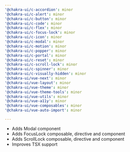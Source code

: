 ```yaml
---
'@chakra-ui/c-accordion': minor
'@chakra-ui/c-alert': minor
'@chakra-ui/c-button': minor
'@chakra-ui/c-code': minor
'@chakra-ui/c-flex': minor
'@chakra-ui/c-focus-lock': minor
'@chakra-ui/c-icon': minor
'@chakra-ui/c-modal': minor
'@chakra-ui/c-motion': minor
'@chakra-ui/c-popper': minor
'@chakra-ui/c-portal': minor
'@chakra-ui/c-reset': minor
'@chakra-ui/c-scroll-lock': minor
'@chakra-ui/c-spinner': minor
'@chakra-ui/c-visually-hidden': minor
'@chakra-ui/vue-next': minor
'@chakra-ui/vue-layout': minor
'@chakra-ui/vue-theme': minor
'@chakra-ui/vue-theme-tools': minor
'@chakra-ui/vue-utils': minor
'@chakra-ui/vue-a11y': minor
'@chakra-ui/vue-composables': minor
'@chakra-ui/vue-auto-import': minor

---
```


- Adds Modal component
- Adds FocusLock composable, directive and component
- Adds ScrollLock composable, directive and component
- Improves TSX support
